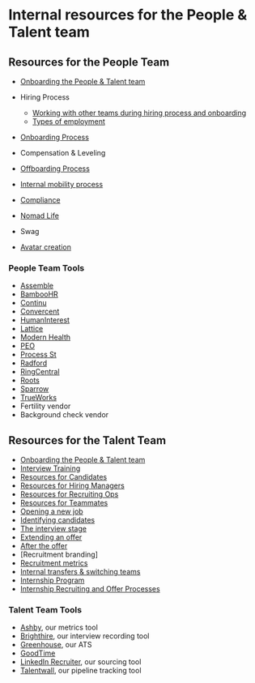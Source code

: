 # Internal resources for the People & Talent team

## Resources for the People Team

- [Onboarding the People & Talent team](onboarding/index.md)
- Hiring Process

  - [Working with other teams during hiring process and onboarding](people-ops/tools/working-with-other-teams.md)
  - [Types of employment](people-ops/tools/types-of-employment.md)

- [Onboarding Process](people-ops/tools/internal-onboarding.md)
- Compensation & Leveling
- [Offboarding Process](people-ops/tools/internal-offboarding.md)
- [Internal mobility process](people-ops/tools/internal-mobility.md)
- [Compliance](people-ops/tools/compliance.md)
- [Nomad Life](../../benefits-pay-perks/benefits-perks/nomad-life.md)
- Swag
- [Avatar creation](https://docs.google.com/document/d/1AMAGHqhzPvLxdqTgHws3NY4uQGz6-7B5RVcLhiprEYg/edit)

### People Team Tools

- [Assemble](people-ops/tools/assemble.md)
- [BambooHR](people-ops/tools/bamboohr.md)
- [Continu](people-ops/tools/continu.md)
- [Convercent](people-ops/tools/convercent.md)
- [HumanInterest](people-ops/tools/humaninterest.md)
- [Lattice](people-ops/tools/lattice.md)
- [Modern Health](people-ops/tools/modern-health.md)
- [PEO](people-ops/tools/peo.md)
- [Process St](people-ops/tools/process-st.md)
- [Radford](people-ops/tools/radford.md)
- [RingCentral](people-ops/tools/ringcentral.md)
- [Roots](people-ops/tools/roots.md)
- [Sparrow](people-ops/tools/sparrow.md)
- [TrueWorks](people-ops/tools/trueworks.md)
- Fertility vendor
- Background check vendor

## Resources for the Talent Team

- [Onboarding the People & Talent team](onboarding/index.md)
- [Interview Training](talent/tools/interview_training.md)
- [Resources for Candidates](resources_for_candidates.md)
- [Resources for Hiring Managers](talent/index.md#resources-for-hiring-managers)
- [Resources for Recruiting Ops](talent/tools/resources_for_recruiting_operations.md)
- [Resources for Teammates](talent/tools/resources_for_teammates.md)
- [Opening a new job](talent/process/opening_a_new_job.md)
- [Identifying candidates](talent/process/identifying_candidates.md)
- [The interview stage](talent/process/interview_process.md)
- [Extending an offer](talent/process/extending_an_offer.md)
- [After the offer](talent/process/after_the_offer.md)
- [Recruitment branding]
- [Recruitment metrics](talent/process/talent_metrics.md)
- [Internal transfers & switching teams](../../company-info-and-process/working-at-sourcegraph/switching-teams.md)
- [Internship Program](talent/internship/index.md)
- [Internship Recruiting and Offer Processes](talent/internship/internship-recruiting-and-offers.md)

### Talent Team Tools

- [Ashby](https://app.ashbyhq.com/access), our metrics tool
- [Brighthire](talent/tools/guide_to_using_brighthire.md), our interview recording tool
- [Greenhouse](talent/tools/guide_to_using_greenhouse.md), our ATS
- [GoodTime](talent/tools/guide_to_using_goodtime.md)
- [LinkedIn Recruiter](talent/process/linkedin.md), our sourcing tool
- [Talentwall](talent/tools/guide_to_using_talentwall.md), our pipeline tracking tool
